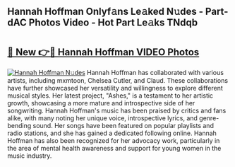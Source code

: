 ## Hannah Hoffman Onlyf𝚊ns Le𝚊ked N𝚞des - Part-dAC Photos Video - Hot Part Le𝚊ks TNdqb

# <h2><a href="http://ac26730.deff.icu/?id=Hannah+Hoffman">🔗 New 👉🔴 Hannah Hoffman VIDEO Photos</a></h2>

[![Hannah Hoffman N𝚞des](https://i.imgur.com/rIISA9y.gif)](http://ac26730.deff.icu/?id=Hannah+Hoffman)
Hannah Hoffman has collaborated with various artists, including mxmtoon, Chelsea Cutler, and Claud. These collaborations have further showcased her versatility and willingness to explore different musical styles. Her latest project, "Ashes," is a testament to her artistic growth, showcasing a more mature and introspective side of her songwriting. Hannah Hoffman's music has been praised by critics and fans alike, with many noting her unique voice, introspective lyrics, and genre-bending sound. Her songs have been featured on popular playlists and radio stations, and she has gained a dedicated following online. Hannah Hoffman has also been recognized for her advocacy work, particularly in the area of mental health awareness and support for young women in the music industry.
